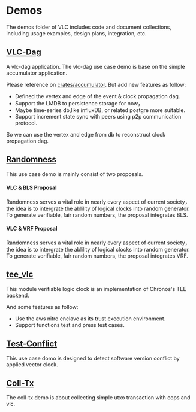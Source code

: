 # Demos

The demos folder of VLC includes code and document collections, including usage examples, design plans, integration, etc.

## [VLC-Dag](./vlc-dag/)

A vlc-dag application. The vlc-dag use case demo is base on the simple accumulator application. 

Please reference on [crates/accumulator](../crates/accumulator/). But add new features as follow:

* Defined the vertex and edge of the event & clock propagation dag.
* Support the LMDB to persistence storage for now，
* Maybe time-series db,like influxDB, or related postgre more suitable.
* Support increment state sync with peers using p2p communication protocol.

So we can use the vertex and edge from db to reconstruct clock propagation dag.

## [Randomness](./Randomness/)

This use case demo is mainly consist of two proposals.

#### VLC & BLS Proposal
Randomness serves a vital role in nearly every aspect of current society，the idea is to intergrate the ablility of logical clocks into random generator. To generate verifiable, fair random numbers, the proposal integrates BLS.

#### VLC & VRF Proposal
Randomness serves a vital role in nearly every aspect of current society，the idea is to intergrate the ablility of logical clocks into random generator. To generate verifiable, fair random numbers, the proposal integrates VRF.

## [tee_vlc](./tee_vlc/)

This module verifiable logic clock is an implementation of Chronos's TEE backend. 

And some features as follow:

* Use the aws nitro enclave as its trust execution environment.
* Support functions test and press test cases.


## [Test-Conflict](./test_conflict/)

This use case domo is designed to detect software version conflict by applied vector clock.

## [Coll-Tx](./coll-tx/)

The coll-tx demo is about collecting simple utxo transaction with cops and vlc. 
